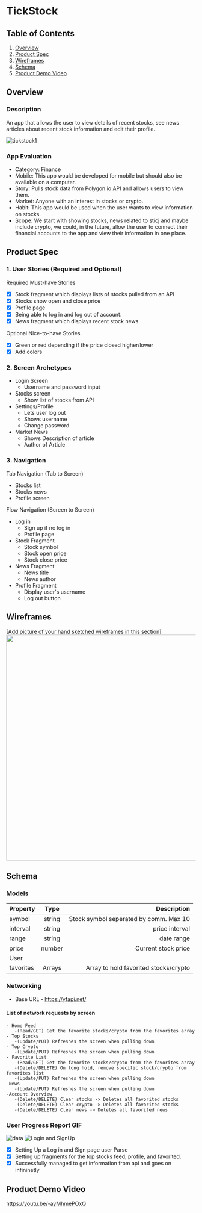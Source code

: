 # TickStock

## Table of Contents
1. [Overview](#Overview)
1. [Product Spec](#Product-Spec)
1. [Wireframes](#Wireframes)
2. [Schema](#Schema)
2. [Product Demo Video](#Product-Demo-Video)



## Overview
### Description
An app that allows the user to view details of recent stocks, see news articles about recent stock information and edit their profile.

![tickstock1](https://github.com/XChen601/TickStock/assets/72898664/556f5614-bb4e-4f09-b456-b7996c1d0c55)



### App Evaluation
- Category: Finance
- Mobile: This app would be developed for mobile but should also be available on a computer.
- Story: Pulls stock data from Polygon.io API and allows users to view them.
- Market: Anyone with an interest in stocks or crypto.
- Habit: This app would be used when the user wants to view information on stocks.
- Scope: We start with showing stocks, news related to sticj and maybe include crypto, we could, in the future, allow the user to connect their financial accounts to the app and view their information in one place.

## Product Spec

### 1. User Stories (Required and Optional)

Required Must-have Stories

* [x] Stock fragment which displays lists of stocks pulled from an API
* [x] Stocks show open and close price
* [x] Profile page
* [x] Being able to log in and log out of account.
* [x] News fragment which displays recent stock news

Optional Nice-to-have Stories
* [x] Green or red depending if the price closed higher/lower
* [x] Add colors

### 2. Screen Archetypes


* Login Screen
  * Username and password input
* Stocks screen
  * Show list of stocks from API
* Settings/Profile
  * Lets user log out
  * Shows username
  * Change password
 * Market News
   * Shows Description of article
   * Author of Article

### 3. Navigation

Tab Navigation (Tab to Screen)

* Stocks list
* Stocks news
* Profile screen

Flow Navigation (Screen to Screen)

* Log in
   * Sign up if no log in
   * Profile page
* Stock Fragment
   * Stock symbol 
   * Stock open price
   * Stock close price
* News Fragment
   * News title
   * News author
* Profile Fragment
   * Display user's username
   * Log out button

## Wireframes
[Add picture of your hand sketched wireframes in this section]
<img src="https://i.imgur.com/PRPx0s6.jpg" width=600>

## Schema
### Models
| Property      | Type        | Description  |
| ------------- |:-------------:| ------------:|
| symbol        | string | Stock symbol seperated by comm. Max 10|
| interval      | string | price interval|
| range | string |date range |
| price | number  |Current stock price |
| User |
| favorites | Arrays|Array to hold favorited stocks/crypto|
### Networking
- Base URL - https://yfapi.net/
#### List of network requests by screen
    - Home Feed
       -(Read/GET) Get the favorite stocks/crypto from the favorites array
    - Top Stocks
       -(Update/PUT) Refreshes the screen when pulling down
    - Top Crypto
       -(Update/PUT) Refreshes the screen when pulling down
    - Favorite List
       -(Read/GET) Get the favorite stocks/crypto from the favorites array
       -(Delete/DELETE) On long hold, remove specific stock/crypto from favorites list
       -(Update/PUT) Refreshes the screen when pulling down
    -News
       -(Update/PUT) Refreshes the screen when pulling down
    -Account Overview
       -(Delete/DELETE) Clear stocks -> Deletes all favorited stocks
       -(Delete/DELETE) Clear crypto -> Deletes all favorited stocks
       -(Delete/DELETE) Clear news -> Deletes all favorited news
### User Progress Report GIF
![data](https://user-images.githubusercontent.com/73362290/162507276-375e4f04-e9d9-47f0-8382-a3dea34ae242.gif)
![Login and SignUp](https://github.com/SimpleCodepathProject/CodepathProject/blob/main/codepathProject.gif)

* [x] Setting Up a Log in and Sign page user Parse
* [x] Setting up fragments for the top stocks feed, profile, and favorited.
* [x] Successfully managed to get information from api and goes on infininetly

## Product Demo Video


https://youtu.be/-ayMhmePOxQ


